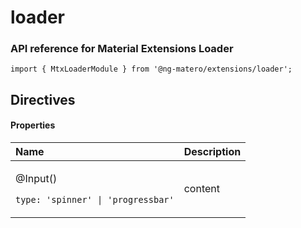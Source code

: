# loader

### API reference for Material Extensions Loader

`import { MtxLoaderModule } from '@ng-matero/extensions/loader';`

## Directives

#### **Properties**

<table>
  <thead>
    <tr>
      <th style="text-align:left">Name</th>
      <th style="text-align:left">Description</th>
    </tr>
  </thead>
  <tbody>
    <tr>
      <td style="text-align:left">
        <p>@Input()</p>
        <p><code>type: &apos;spinner&apos; | &apos;progressbar&apos;</code>
        </p>
      </td>
      <td style="text-align:left">content</td>
    </tr>
  </tbody>
</table>



